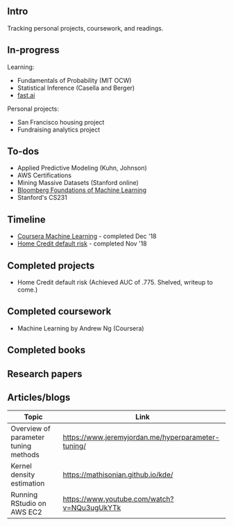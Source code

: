 ## Intro
Tracking personal projects, coursework, and readings.

## In-progress

Learning:
- Fundamentals of Probability (MIT OCW)
- Statistical Inference (Casella and Berger)
- [fast.ai](http://www.fast.ai/)

Personal projects:
- San Francisco housing project
- Fundraising analytics project


## To-dos
- Applied Predictive Modeling (Kuhn, Johnson)
- AWS Certifications
- Mining Massive Datasets (Stanford online)
- [Bloomberg Foundations of Machine Learning](https://bloomberg.github.io/foml/#home)
- Stanford's CS231

## Timeline
- [Coursera Machine Learning](https://www.coursera.org/learn/machine-learning) - completed Dec '18
- [Home Credit default risk](https://www.kaggle.com/c/home-credit-default-risk) - completed Nov '18

## Completed projects
* Home Credit default risk (Achieved AUC of .775. Shelved, writeup to come.) 

## Completed coursework
* Machine Learning by Andrew Ng (Coursera)

## Completed books 

## Research papers

## Articles/blogs

| Topic | Link |
| --- | --- |
| Overview of parameter tuning methods | https://www.jeremyjordan.me/hyperparameter-tuning/ |
| Kernel density estimation | https://mathisonian.github.io/kde/ |
| Running RStudio on AWS EC2 | https://www.youtube.com/watch?v=NQu3ugUkYTk |

